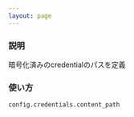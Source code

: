 ```yaml
---
layout: page
---
```


### 説明

暗号化済みのcredentialのパスを定義

### 使い方

    config.credentials.content_path
